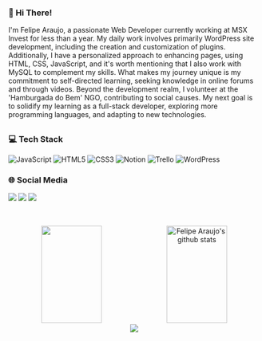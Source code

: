 ### 👋 Hi There!

I'm Felipe Araujo, a passionate Web Developer currently working at MSX Invest for less than a year. My daily work involves primarily WordPress site development, including the creation and customization of plugins. Additionally, I have a personalized approach to enhancing pages, using HTML, CSS, JavaScript, and it's worth mentioning that I also work with MySQL to complement my skills. What makes my journey unique is my commitment to self-directed learning, seeking knowledge in online forums and through videos. Beyond the development realm, I volunteer at the 'Hamburgada do Bem' NGO, contributing to social causes. My next goal is to solidify my learning as a full-stack developer, exploring more programming languages, and adapting to new technologies.

##

### 💻 Tech Stack

![JavaScript](https://img.shields.io/badge/javascript-2c2c2c.svg?style=for-the-badge&logo=javascript&logoColor=white)  ![HTML5](https://img.shields.io/badge/html5-2c2c2c.svg?style=for-the-badge&logo=html5&logoColor=white) ![CSS3](https://img.shields.io/badge/css3-2c2c2c.svg?style=for-the-badge&logo=css3&logoColor=white) ![Notion](https://img.shields.io/badge/Notion-2c2c2c.svg?style=for-the-badge&logo=notion&logoColor=white) ![Trello](https://img.shields.io/badge/Trello-2c2c2c.svg?style=for-the-badge&logo=Trello&logoColor=white) ![WordPress](https://img.shields.io/badge/WordPress-2c2c2c.svg?style=for-the-badge&logo=WordPress&logoColor=white)


### 🌐 Social Media

<div>	
   <a href="https://instagram.com/imfelipearaujo" target="_blank"><img src="https://img.shields.io/badge/-Instagram-2c2c2c?style=for-the-badge&logo=instagram&logoColor=white" target="_blank"></a>
  <a href = "mailto:felipearaujodeassis@gmail.com"><img src="https://img.shields.io/badge/-Gmail-2c2c2c?style=for-the-badge&logo=gmail&logoColor=white" target="_blank"></a>
  <a href="https://www.linkedin.com/in/felipearaujodeassis" target="_blank"><img src="https://img.shields.io/badge/-LinkedIn-2c2c2c?style=for-the-badge&logo=linkedin&logoColor=white" target="_blank"></a> 
  
</div>

##

<div align="center">  <br>
	<img width="49%" height="195px" src="https://github-readme-stats.vercel.app/api/top-langs/?username=imfelipearaujo&layout=compact&hide_border=false&title_color=FFFFFF&text_color=c9d1d9&bg_color=0d1117" />
	<img width="49%" height="195px" src="https://github-readme-stats.vercel.app/api?username=imfelipearaujo&show_icons=true&count_private=true&hide_border=false&title_color=FFFFFF&icon_color=FFFFFF&text_color=c9d1d9&bg_color=0d1117" alt="Felipe Araujo's github stats" /> 
</div>
<div align="center">
	<img src="https://cdn.jsdelivr.net/gh/holic-x/holic-x/assets/github-contribution-grid-snake.svg" />
</div>
